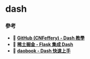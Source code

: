 # dash

### 參考
+ 🔗 [**GitHub (CNFeffery) - Dash 教學**](https://github.com/CNFeffery/DataScienceStudyNotes/tree/master/%E3%80%90Python%2BDash%E5%BF%AB%E9%80%9Fweb%E5%BA%94%E7%94%A8%E5%BC%80%E5%8F%91%E3%80%91%E7%B3%BB%E5%88%97%E6%96%87%E7%AB%A0)
+ 🔗 [**稀土掘金 - Flask 集成 Dash**](https://juejin.cn/post/7073854340951179278)
+ 🔗 [**daobook - Dash 快速上手**](https://daobook.github.io/dash-book/start/index.html)